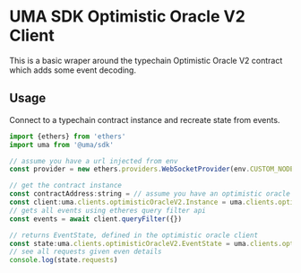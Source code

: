 # UMA SDK Optimistic Oracle V2 Client

This is a basic wraper around the typechain Optimistic Oracle V2 contract which adds some event decoding.

## Usage

Connect to a typechain contract instance and recreate state from events.

```js
import {ethers} from 'ethers'
import uma from '@uma/sdk'

// assume you have a url injected from env
const provider = new ethers.providers.WebSocketProvider(env.CUSTOM_NODE_URL)

// get the contract instance
const contractAddress:string = // assume you have an optimistic oracle address you want to connect to
const client:uma.clients.optimisticOracleV2.Instance = uma.clients.optimisticOracleV2.connect(contractAddress,provider)
// gets all events using etheres query filter api
const events = await client.queryFilter({})

// returns EventState, defined in the optimistic oracle client
const state:uma.clients.optimisticOracleV2.EventState = uma.clients.optimisticOracleV2.getEventState(events)
// see all requests given even details
console.log(state.requests)

```
